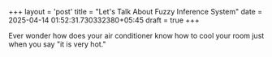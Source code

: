 +++
layout = 'post'
title = "Let's Talk About Fuzzy Inference System"
date = 2025-04-14 01:52:31.730332380+05:45
draft = true
+++

Ever wonder how does your air conditioner know how to cool your room just when you say "it is very hot."
